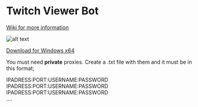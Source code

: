 # Twitch Viewer Bot
[Wiki for more information](https://github.com/gorkemhacioglu/TwitchViewerBot/wiki)

![alt text](https://mytwitchbot.com/images/ui1_3.png)

[Download for Windows x64](http://mytwitchbot.com/Download/win-x64.zip)

You must need **private** proxies. Create a .txt file with them and it must be in this format;

IPADRESS:PORT:USERNAME:PASSWORD<br />
IPADRESS:PORT:USERNAME:PASSWORD<br />
IPADRESS:PORT:USERNAME:PASSWORD<br />
....
